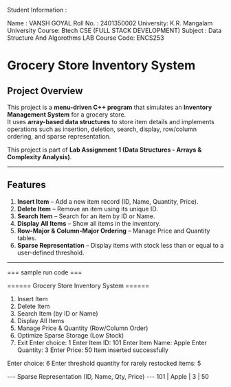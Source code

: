 
Student Information :

Name : VANSH GOYAL
Roll No. : 2401350002
University: K.R. Mangalam University
Course: Btech CSE (FULL STACK DEVELOPMENT)
Subject : Data Structure And Algorothms LAB
Course Code: ENCS253



# Grocery Store Inventory System

##  Project Overview
This project is a **menu-driven C++ program** that simulates an **Inventory Management System** for a grocery store.  
It uses **array-based data structures** to store item details and implements operations such as insertion, deletion, search, display, row/column ordering, and sparse representation.

This project is part of **Lab Assignment 1 (Data Structures - Arrays & Complexity Analysis)**.

---

## Features
1. **Insert Item** – Add a new item record (ID, Name, Quantity, Price).  
2. **Delete Item** – Remove an item using its unique ID.  
3. **Search Item** – Search for an item by ID or Name.  
4. **Display All Items** – Show all items in the inventory.  
5. **Row-Major & Column-Major Ordering** – Manage Price and Quantity tables.  
6. **Sparse Representation** – Display items with stock less than or equal to a user-defined threshold.  

---


=== sample run code ===

====== Grocery Store Inventory System ======
1. Insert Item
2. Delete Item
3. Search Item (by ID or Name)
4. Display All Items
5. Manage Price & Quantity (Row/Column Order)
6. Optimize Sparse Storage (Low Stock)
7. Exit
Enter choice: 1
Enter Item ID: 101
Enter Item Name: Apple
Enter Quantity: 3
Enter Price: 50
Item inserted successfully

Enter choice: 6
Enter threshold quantity for rarely restocked items: 5

--- Sparse Representation (ID, Name, Qty, Price) ---
101 | Apple | 3 | 50
